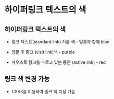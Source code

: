 # 하이퍼링크 텍스트의 색

## 하이퍼링크 텍스트의 색

- 링크 텍스트(standard link) 처음 색 - 밑줄과 함께 blue

- 방문 후 링크 (visit link)색 - purple

- 마우스로 링크를 누르고 있는 동안 (active link) - red


## 링크 색 변경 가능

- CSS3를 이용하여 링크 색 지정 가능